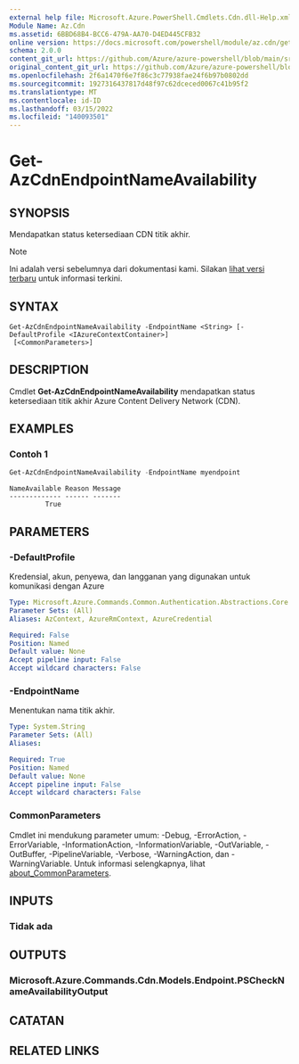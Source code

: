 ```yaml
---
external help file: Microsoft.Azure.PowerShell.Cmdlets.Cdn.dll-Help.xml
Module Name: Az.Cdn
ms.assetid: 6BBD68B4-BCC6-479A-AA70-D4ED445CFB32
online version: https://docs.microsoft.com/powershell/module/az.cdn/get-azcdnendpointnameavailability
schema: 2.0.0
content_git_url: https://github.com/Azure/azure-powershell/blob/main/src/Cdn/Cdn/help/Get-AzCdnEndpointNameAvailability.md
original_content_git_url: https://github.com/Azure/azure-powershell/blob/main/src/Cdn/Cdn/help/Get-AzCdnEndpointNameAvailability.md
ms.openlocfilehash: 2f6a1470f6e7f86c3c77938fae24f6b97b0802dd
ms.sourcegitcommit: 1927316437817d48f97c62dceced0067c41b95f2
ms.translationtype: MT
ms.contentlocale: id-ID
ms.lasthandoff: 03/15/2022
ms.locfileid: "140093501"
---
```

# Get-AzCdnEndpointNameAvailability

## SYNOPSIS
Mendapatkan status ketersediaan CDN titik akhir.

> [!NOTE]
>Ini adalah versi sebelumnya dari dokumentasi kami. Silakan [lihat versi terbaru](/powershell/module/az.cdn/get-azcdnendpointnameavailability) untuk informasi terkini.

## SYNTAX

```
Get-AzCdnEndpointNameAvailability -EndpointName <String> [-DefaultProfile <IAzureContextContainer>]
 [<CommonParameters>]
```

## DESCRIPTION
Cmdlet **Get-AzCdnEndpointNameAvailability** mendapatkan status ketersediaan titik akhir Azure Content Delivery Network (CDN).

## EXAMPLES

### Contoh 1
```powershell
Get-AzCdnEndpointNameAvailability -EndpointName myendpoint
```

```Output
NameAvailable Reason Message
------------- ------ -------
         True
```

## PARAMETERS

### -DefaultProfile
Kredensial, akun, penyewa, dan langganan yang digunakan untuk komunikasi dengan Azure

```yaml
Type: Microsoft.Azure.Commands.Common.Authentication.Abstractions.Core.IAzureContextContainer
Parameter Sets: (All)
Aliases: AzContext, AzureRmContext, AzureCredential

Required: False
Position: Named
Default value: None
Accept pipeline input: False
Accept wildcard characters: False
```

### -EndpointName
Menentukan nama titik akhir.

```yaml
Type: System.String
Parameter Sets: (All)
Aliases:

Required: True
Position: Named
Default value: None
Accept pipeline input: False
Accept wildcard characters: False
```

### CommonParameters
Cmdlet ini mendukung parameter umum: -Debug, -ErrorAction, -ErrorVariable, -InformationAction, -InformationVariable, -OutVariable, -OutBuffer, -PipelineVariable, -Verbose, -WarningAction, dan -WarningVariable. Untuk informasi selengkapnya, lihat [about_CommonParameters](http://go.microsoft.com/fwlink/?LinkID=113216).

## INPUTS

### Tidak ada

## OUTPUTS

### Microsoft.Azure.Commands.Cdn.Models.Endpoint.PSCheckNameAvailabilityOutput

## CATATAN

## RELATED LINKS
